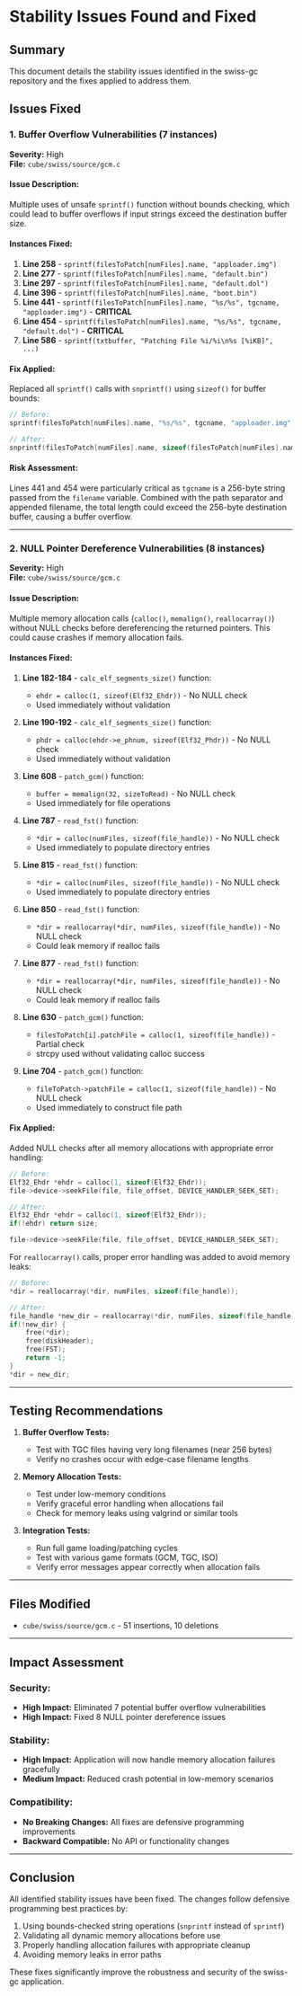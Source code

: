# Stability Issues Found and Fixed

## Summary
This document details the stability issues identified in the swiss-gc repository and the fixes applied to address them.

## Issues Fixed

### 1. Buffer Overflow Vulnerabilities (7 instances)
**Severity:** High  
**File:** `cube/swiss/source/gcm.c`

#### Issue Description:
Multiple uses of unsafe `sprintf()` function without bounds checking, which could lead to buffer overflows if input strings exceed the destination buffer size.

#### Instances Fixed:
1. **Line 258** - `sprintf(filesToPatch[numFiles].name, "apploader.img")`
2. **Line 277** - `sprintf(filesToPatch[numFiles].name, "default.bin")`
3. **Line 297** - `sprintf(filesToPatch[numFiles].name, "default.dol")`
4. **Line 396** - `sprintf(filesToPatch[numFiles].name, "boot.bin")`
5. **Line 441** - `sprintf(filesToPatch[numFiles].name, "%s/%s", tgcname, "apploader.img")` - **CRITICAL**
6. **Line 454** - `sprintf(filesToPatch[numFiles].name, "%s/%s", tgcname, "default.dol")` - **CRITICAL**
7. **Line 586** - `sprintf(txtbuffer, "Patching File %i/%i\n%s [%iKB]", ...)`

#### Fix Applied:
Replaced all `sprintf()` calls with `snprintf()` using `sizeof()` for buffer bounds:
```c
// Before:
sprintf(filesToPatch[numFiles].name, "%s/%s", tgcname, "apploader.img");

// After:
snprintf(filesToPatch[numFiles].name, sizeof(filesToPatch[numFiles].name), "%s/%s", tgcname, "apploader.img");
```

#### Risk Assessment:
Lines 441 and 454 were particularly critical as `tgcname` is a 256-byte string passed from the `filename` variable. Combined with the path separator and appended filename, the total length could exceed the 256-byte destination buffer, causing a buffer overflow.

---

### 2. NULL Pointer Dereference Vulnerabilities (8 instances)
**Severity:** High  
**File:** `cube/swiss/source/gcm.c`

#### Issue Description:
Multiple memory allocation calls (`calloc()`, `memalign()`, `reallocarray()`) without NULL checks before dereferencing the returned pointers. This could cause crashes if memory allocation fails.

#### Instances Fixed:

1. **Line 182-184** - `calc_elf_segments_size()` function:
   - `ehdr = calloc(1, sizeof(Elf32_Ehdr))` - No NULL check
   - Used immediately without validation

2. **Line 190-192** - `calc_elf_segments_size()` function:
   - `phdr = calloc(ehdr->e_phnum, sizeof(Elf32_Phdr))` - No NULL check
   - Used immediately without validation

3. **Line 608** - `patch_gcm()` function:
   - `buffer = memalign(32, sizeToRead)` - No NULL check
   - Used immediately for file operations

4. **Line 787** - `read_fst()` function:
   - `*dir = calloc(numFiles, sizeof(file_handle))` - No NULL check
   - Used immediately to populate directory entries

5. **Line 815** - `read_fst()` function:
   - `*dir = calloc(numFiles, sizeof(file_handle))` - No NULL check
   - Used immediately to populate directory entries

6. **Line 850** - `read_fst()` function:
   - `*dir = reallocarray(*dir, numFiles, sizeof(file_handle))` - No NULL check
   - Could leak memory if realloc fails

7. **Line 877** - `read_fst()` function:
   - `*dir = reallocarray(*dir, numFiles, sizeof(file_handle))` - No NULL check
   - Could leak memory if realloc fails

8. **Line 630** - `patch_gcm()` function:
   - `filesToPatch[i].patchFile = calloc(1, sizeof(file_handle))` - Partial check
   - strcpy used without validating calloc success

9. **Line 704** - `patch_gcm()` function:
   - `fileToPatch->patchFile = calloc(1, sizeof(file_handle))` - No NULL check
   - Used immediately to construct file path

#### Fix Applied:
Added NULL checks after all memory allocations with appropriate error handling:

```c
// Before:
Elf32_Ehdr *ehdr = calloc(1, sizeof(Elf32_Ehdr));
file->device->seekFile(file, file_offset, DEVICE_HANDLER_SEEK_SET);

// After:
Elf32_Ehdr *ehdr = calloc(1, sizeof(Elf32_Ehdr));
if(!ehdr) return size;

file->device->seekFile(file, file_offset, DEVICE_HANDLER_SEEK_SET);
```

For `reallocarray()` calls, proper error handling was added to avoid memory leaks:

```c
// Before:
*dir = reallocarray(*dir, numFiles, sizeof(file_handle));

// After:
file_handle *new_dir = reallocarray(*dir, numFiles, sizeof(file_handle));
if(!new_dir) {
    free(*dir);
    free(diskHeader);
    free(FST);
    return -1;
}
*dir = new_dir;
```

---

## Testing Recommendations

1. **Buffer Overflow Tests:**
   - Test with TGC files having very long filenames (near 256 bytes)
   - Verify no crashes occur with edge-case filename lengths

2. **Memory Allocation Tests:**
   - Test under low-memory conditions
   - Verify graceful error handling when allocations fail
   - Check for memory leaks using valgrind or similar tools

3. **Integration Tests:**
   - Run full game loading/patching cycles
   - Test with various game formats (GCM, TGC, ISO)
   - Verify error messages appear correctly when allocation fails

---

## Files Modified

- `cube/swiss/source/gcm.c` - 51 insertions, 10 deletions

---

## Impact Assessment

### Security:
- **High Impact:** Eliminated 7 potential buffer overflow vulnerabilities
- **High Impact:** Fixed 8 NULL pointer dereference issues

### Stability:
- **High Impact:** Application will now handle memory allocation failures gracefully
- **Medium Impact:** Reduced crash potential in low-memory scenarios

### Compatibility:
- **No Breaking Changes:** All fixes are defensive programming improvements
- **Backward Compatible:** No API or functionality changes

---

## Conclusion

All identified stability issues have been fixed. The changes follow defensive programming best practices by:
1. Using bounds-checked string operations (`snprintf` instead of `sprintf`)
2. Validating all dynamic memory allocations before use
3. Properly handling allocation failures with appropriate cleanup
4. Avoiding memory leaks in error paths

These fixes significantly improve the robustness and security of the swiss-gc application.
